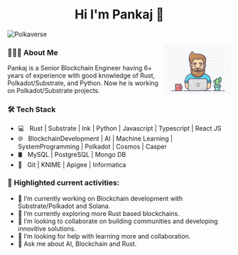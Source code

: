 <h1 align="center">Hi I'm Pankaj 👋</h1>

<p align="left"> <img src="https://komarev.com/ghpvc/?username=polkaverse&label=Profile%20views&color=0e75b6&style=flat" alt="Polkaverse" /> </p>

<p align="center">
<!--      <a href="https://www.linkedin.com/in/thepankajchaudhary/"><img src="https://img.shields.io/badge/linkedin-%230177B5?style=flat&logo=linkedin&logoColor=white"/></a>
    <a href="https://twitter.com/paryaverse"><img src="https://img.shields.io/badge/twitter-%231FA1F1?style=flat&logo=twitter&logoColor=white"/></a>
    <a href="https://linktr.ee/pankajchaudhary"><img src="https://img.shields.io/badge/linktree-%FFFFFF?style=flat&logo=linktree&logoColor=white"/></a>
    <a href="https://www.instagram.com/thepankajchaudhary/?hl=en"><img src="https://img.shields.io/badge/instagram-%23E4415F?style=flat&logo=instagram&logoColor=white"/></a> -->
  </p>
  
  

<img src="https://github.com/PankajChaudhary5/PankajChaudhary5/blob/master/5083e0a2a7dcaae07c142e8b87036a27.gif" align="right" width="30%" align = "middle"/>

<h3> 👨🏻‍💻 About Me </h3>

Pankaj is a Senior Blockchain Engineer having 6+ years of experience with good knowledge of Rust, Polkadot/Substrate, and Python. Now he is working on  Polkadot/Substrate projects.



<h3>🛠 Tech Stack</h3>

- 💻 &nbsp; Rust | Substrate | Ink | Python | Javascript | Typescript | React JS
- 🌐 &nbsp; BlockchainDevelopment | AI | Machine Learning | SystemProgramming | Polkadot | Cosmos | Casper
- 🛢 &nbsp; MySQL | PostgreSQL | Mongo DB
- 🔧 &nbsp; Git | KNIME | Apigee | Informatica



<h3>📌 Highlighted current activities:</h3>

- 🔭 I’m currently working on Blockchain development with Substrate/Polkadot and Solana.
- 🌱 I’m currently exploring more Rust based blockchains. 
- 👯 I’m looking to collaborate on building communities and developing innovitive solutions.
- 🤔 I’m looking for help with learning more and collaboration.
- 💬 Ask me about AI, Blockchain and Rust.


<!-- 
[![Pankaj Chaudhary's GitHub Stats](https://github-readme-stats.vercel.app/api?username=PankajChaudhary5&&show_icons=true)](https://github.com/pankajchaudhary5) -->
